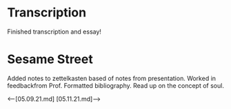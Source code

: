 # Transcription

Finished transcription and essay!

# Sesame Street

Added notes to zettelkasten based of notes from presentation. Worked in feedbackfrom Prof. Formatted bibliography. Read up on the concept of soul.  


<--[05.09.21.md]
[05.11.21.md]-->
